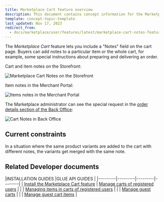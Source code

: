 ```yaml
---
title: Marketplace Cart feature overview
description: This document contains concept information for the Marketplace Cart feature.
template: concept-topic-template
last_updated: Nov 17, 2023
redirect_from:
  - docs/marketplace/user/features/latest/marketplace-cart-notes-feature-overview.html
---
```


The *Marketplace Cart* feature lets you include a "Notes" field on the cart page. Buyers can add notes to a particular item or the whole cart, for example, some special instructions about preparing and delivering an order.

Cart and item notes on the Storefront:

![Marketplace Cart Notes on the Storefront](https://spryker.s3.eu-central-1.amazonaws.com/docs/Marketplace/user+guides/Features/Marketplace+Cart+Notes/mp-cart-notes-on-the-storefront.png)

Item notes in the Merchant Portal:

![Items notes in the Merchant Portal](https://spryker.s3.eu-central-1.amazonaws.com/docs/Marketplace/user+guides/Features/Marketplace+Cart+Notes/mp-item-notes-merchant-portal.png)

The Marketplace administrator can see the special request in the [order details section of the Back Office](/docs/pbc/all/order-management-system/latest/marketplace/manage-in-the-back-office/manage-main-merchant-orders.html#merchant-order-overview-page):

![Cart Notes in Back Office](https://spryker.s3.eu-central-1.amazonaws.com/docs/Features/Shopping+Cart/Cart+Notes/cart-notes-admin.png)

## Current constraints

In a situation where the same product variants are added to the cart with different notes, the variants get merged with the same note.

## Related Developer documents

|INSTALLATION GUIDES  |GLUE API GUIDES  |
|---------|---------|---------|--------|
| [Install the Marketplace Cart feature](/docs/pbc/all/cart-and-checkout/latest/marketplace/install/install-features/install-the-marketplace-cart-feature.html)          | [Manage carts of registered users](/docs/pbc/all/cart-and-checkout/latest/marketplace/manage-using-glue-api/carts-of-registered-users/manage-carts-of-registered-users.html)          |
|  | [Managing items in carts of registered users](/docs/pbc/all/cart-and-checkout/latest/marketplace/manage-using-glue-api/carts-of-registered-users/manage-items-in-carts-of-registered-users.html) |
|   |  [Manage guest carts](/docs/pbc/all/cart-and-checkout/latest/marketplace/manage-using-glue-api/guest-carts/manage-guest-carts.html) |
|   |  [Manage guest cart items](/docs/pbc/all/cart-and-checkout/latest/marketplace/manage-using-glue-api/guest-carts/manage-guest-cart-items.html) |

